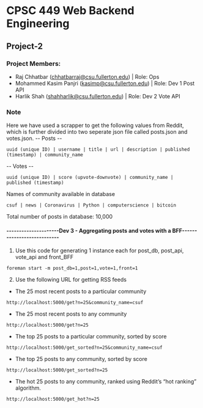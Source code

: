 # CPSC 449 Web Backend Engineering
## Project-2
### Project Members:
* Raj Chhatbar (chhatbarraj@csu.fullerton.edu) | Role: Ops
* Mohammed Kasim Panjri (kasimp@csu.fullerton.edu) | Role: Dev 1 Post API
* Harlik Shah (shahharlik@csu.fullerton.edu) | Role: Dev 2 Vote API


### Note
Here we have used a scrapper to get the following values from Reddit, which is further divided into two seperate json file called posts.json and votes.json.
-- Posts --
```
uuid (unique ID) | username | title | url | description | published (timestamp) | community_name
```
-- Votes --
```
uuid (unique ID) | score (upvote-downvote) | community_name | published (timestamp)
```

Names of community available in database
```
csuf | news | Coronavirus | Python | computerscience | bitcoin
```

Total number of posts in database: 10,000

#### ---------------------Dev 3 - Aggregating posts and votes with a BFF---------------------------
1) Use this code for generating 1 instance each for post_db, post_api, vote_api and front_BFF
```
foreman start -m post_db=1,post=1,vote=1,front=1
```

2) Use the following URL for getting RSS feeds

* The 25 most recent posts to a particular community
```
http://localhost:5000/get?n=25&community_name=csuf
```
* The 25 most recent posts to any community
```
http://localhost:5000/get?n=25
```
* The top 25 posts to a particular community, sorted by score
```
http://localhost:5000/get_sorted?n=25&community_name=csuf
```
* The top 25 posts to any community, sorted by score
```
http://localhost:5000/get_sorted?n=25
```
* The hot 25 posts to any community, ranked using Reddit’s “hot ranking” algorithm.
```
http://localhost:5000/get_hot?n=25
```
